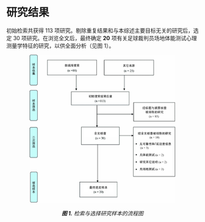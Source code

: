 # 研究结果

初始检索共获得 113 项研究。剔除重复结果和与本综述主要目标无关的研究后，选定 30 项研究。在浏览全文后，最终确定 **20** 项有关足球裁判员场地体能测试心理测量学特征的研究，以供全面分析（见图 1）。

<figure align="center">
    <img src="../figures/flowchart.png" width="90%">

<i><b>图 1.</b> 检索与选择研究样本的流程图</i>
</figure>
